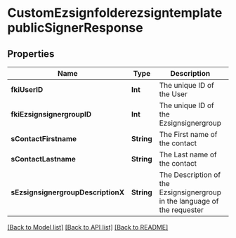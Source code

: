 # CustomEzsignfolderezsigntemplatepublicSignerResponse

## Properties
Name | Type | Description | Notes
------------ | ------------- | ------------- | -------------
**fkiUserID** | **Int** | The unique ID of the User | [optional] 
**fkiEzsignsignergroupID** | **Int** | The unique ID of the Ezsignsignergroup | [optional] 
**sContactFirstname** | **String** | The First name of the contact | [optional] 
**sContactLastname** | **String** | The Last name of the contact | [optional] 
**sEzsignsignergroupDescriptionX** | **String** | The Description of the Ezsignsignergroup in the language of the requester | [optional] 

[[Back to Model list]](../README.md#documentation-for-models) [[Back to API list]](../README.md#documentation-for-api-endpoints) [[Back to README]](../README.md)


